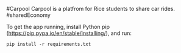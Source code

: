#Carpool 
Carpool is a platfrom for Rice students to share car rides. #sharedEconomy

To get the app running, install Python pip (https://pip.pypa.io/en/stable/installing/), and run:

```
pip install -r requirements.txt
```
